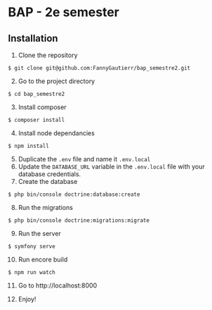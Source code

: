 # BAP - 2e semester 

## Installation
1. Clone the repository
````shell
$ git clone git@github.com:FannyGautierr/bap_semestre2.git
````
2. Go to the project directory
````shell
$ cd bap_semestre2
````
3. Install composer
````shell
$ composer install
````
4. Install node dependancies
````shell
$ npm install
````

5. Duplicate the `.env` file and name it `.env.local`
6. Update the `DATABASE_URL` variable in the `.env.local` file with your database credentials.
7. Create the database

````shell
$ php bin/console doctrine:database:create
````
8. Run the migrations
````shell
$ php bin/console doctrine:migrations:migrate
````
9. Run the server
````shell 
$ symfony serve
````
10. Run encore build
````shell 
$ npm run watch
````
11. Go to http://localhost:8000

12. Enjoy!


